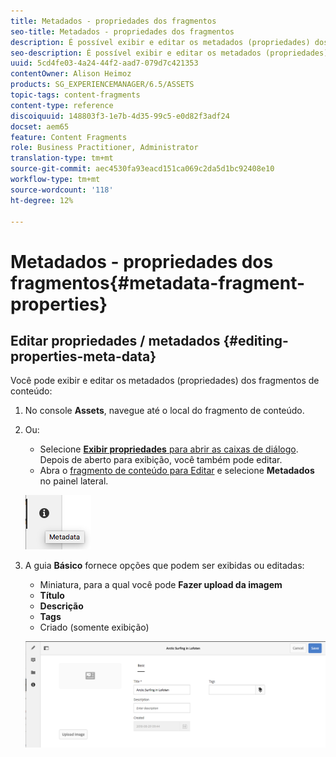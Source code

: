 ```yaml
---
title: Metadados - propriedades dos fragmentos
seo-title: Metadados - propriedades dos fragmentos
description: É possível exibir e editar os metadados (propriedades) dos fragmentos de conteúdo.
seo-description: É possível exibir e editar os metadados (propriedades) dos fragmentos de conteúdo.
uuid: 5cd4fe03-4a24-44f2-aad7-079d7c421353
contentOwner: Alison Heimoz
products: SG_EXPERIENCEMANAGER/6.5/ASSETS
topic-tags: content-fragments
content-type: reference
discoiquuid: 148803f3-1e7b-4d35-99c5-e0d82f3adf24
docset: aem65
feature: Content Fragments
role: Business Practitioner, Administrator
translation-type: tm+mt
source-git-commit: aec4530fa93eacd151ca069c2da5d1bc92408e10
workflow-type: tm+mt
source-wordcount: '118'
ht-degree: 12%

---
```



# Metadados - propriedades dos fragmentos{#metadata-fragment-properties}

## Editar propriedades / metadados {#editing-properties-meta-data}

Você pode exibir e editar os metadados (propriedades) dos fragmentos de conteúdo:

1. No console **Assets**, navegue até o local do fragmento de conteúdo.
1. Ou:

   * Selecione [**Exibir propriedades** para abrir as caixas de diálogo](/help/assets/manage-assets.md#editing-properties). Depois de aberto para exibição, você também pode editar.
   * Abra o [fragmento de conteúdo para Editar](/help/assets/content-fragments/content-fragments-managing.md#opening-the-fragment-editor) e selecione **Metadados** no painel lateral.

   ![cfm-6420-06](assets/cfm-6420-06.png)

1. A guia **Básico** fornece opções que podem ser exibidas ou editadas:

   * Miniatura, para a qual você pode **Fazer upload da imagem**
   * **Título**
   * **Descrição**
   * **Tags**
   * Criado (somente exibição)

   ![cfm-6420-07](assets/cfm-6420-07.png)

